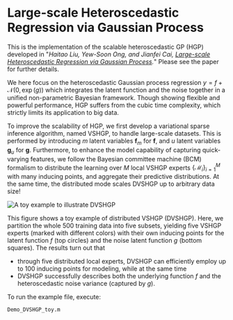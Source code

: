 Large-scale Heteroscedastic Regression via Gaussian Process
====

This is the implementation of the scalable heteroscedastic GP (HGP) developed in "*Haitao Liu,  Yew-Soon Ong, and Jianfei Cai, [Large-scale Heteroscedastic Regression via Gaussian Process](https://arxiv.org/abs/1811.01179).*" Please see the paper for further details.

We here focus on the heteroscedastic Gaussian process regression $y = f + \mathcal{N}(0, \exp(g))$ which integrates the latent function and the noise together in a unified non-parametric Bayesian framework. Though showing flexible and powerful performance, HGP suffers from the cubic time complexity, which strictly limits its application to big data. 

To improve the scalability of HGP, we first develop a variational sparse inference algorithm, named VSHGP, to handle large-scale datasets. This is performed by introducing $m$ latent variables $\mathbf{f}_m$ for $\mathbf{f}$, and $u$ latent variables $\mathbf{g}_u$ for $\mathbf{g}$. Furthermore, to enhance the model capability of capturing quick-varying features, we follow the Bayesian committee machine (BCM) formalism to distribute the learning over $M$ local VSHGP experts $\{\mathcal{M}_i\}_{i=1}^M$ with many inducing points, and aggregate their predictive distributions. At the same time, the distributed mode scales DVSHGP up to arbitrary data size!

![A toy example to illustrate DVSHGP](https://github.com/LiuHaiTao01/DVSHGP/figs/toy.png)

This figure shows a toy example of distributed VSHGP (DVSHGP). Here, we partition the whole 500 training data into five subsets, yielding five VSHGP experts (marked with different colors) with their own inducing points for the latent function $f$ (top circles) and the noise latent function $g​$ (bottom squares). The results turn out that 

* through five distributed local experts, DVSHGP can efficiently employ up to 100 inducing points for modeling, while at the same time
*  DVSHGP successfully describes both the underlying function $f$ and the heteroscedastic noise variance (captured by $g$). 

To run the example file, execute:

```
Demo_DVSHGP_toy.m
```



